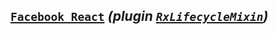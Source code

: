 ## [`Facebook React`](http://facebook.github.io/react) *(plugin [`RxLifecycleMixin`](https://github.com/fdecampredon/react-rxjs-todomvc/blob/gh-pages/src/utils/rxLifecycleMixin.js))*